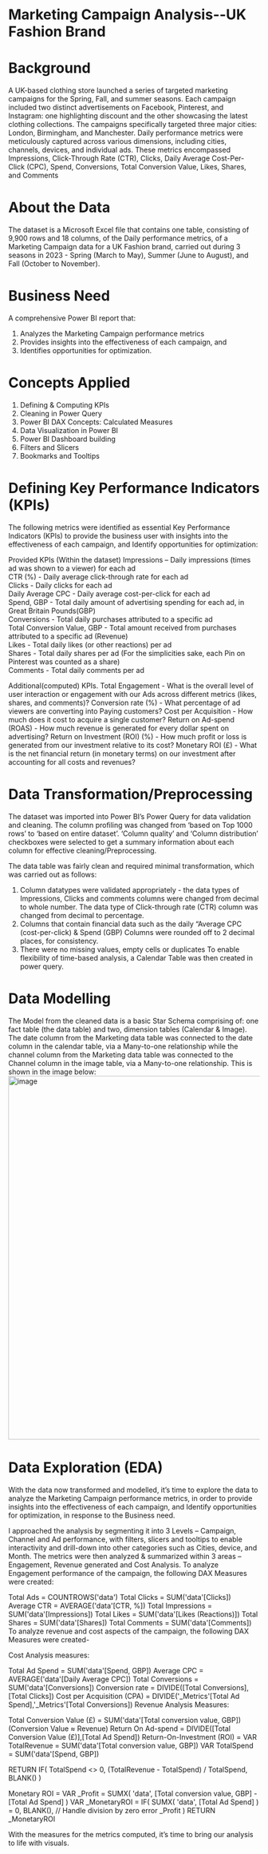# Marketing Campaign Analysis--UK Fashion Brand

# Background
A UK-based clothing store launched a series of targeted marketing campaigns for the Spring, Fall, and summer seasons. Each campaign included two distinct advertisements on Facebook, Pinterest, and Instagram: one highlighting discount and the other showcasing the latest clothing collections. The campaigns specifically targeted three major cities: London, Birmingham, and Manchester. Daily performance metrics were meticulously captured across various dimensions, including cities, channels, devices, and individual ads. These metrics encompassed Impressions, Click-Through Rate (CTR), Clicks, Daily Average Cost-Per-Click (CPC), Spend, Conversions, Total Conversion Value, Likes, Shares, and Comments

# About the Data
The dataset is a Microsoft Excel file that contains one table, consisting of 9,900 rows and 18 columns, of the Daily performance metrics, of a Marketing Campaign data for a UK Fashion brand, carried out during 3 seasons in 2023 - Spring (March to May), Summer (June to August), and Fall (October to November).

# Business Need
A comprehensive Power BI report that:
1. Analyzes the Marketing Campaign performance metrics
2. Provides insights into the effectiveness of each campaign, and
3. Identifies opportunities for optimization.

# Concepts Applied
1. Defining & Computing KPIs
2. Cleaning in Power Query
3. Power BI DAX Concepts: Calculated Measures
4. Data Visualization in Power BI
5. Power BI Dashboard building
6. Filters and Slicers
7. Bookmarks and Tooltips

# Defining Key Performance Indicators (KPIs)
The following metrics were identified as essential Key Performance Indicators (KPIs) to provide the business user with insights into the effectiveness of each campaign, and Identify opportunities for optimization:

Provided KPIs (Within the dataset)
Impressions – Daily impressions (times ad was shown to a viewer) for each ad <br>
CTR (%) - Daily average click-through rate for each ad <br>
Clicks - Daily clicks for each ad <br>
Daily Average CPC - Daily average cost-per-click for each ad <br>
Spend, GBP - Total daily amount of advertising spending for each ad, in Great Britain Pounds(GBP)<br>
Conversions - Total daily purchases attributed to a specific ad<br>
Total Conversion Value, GBP - Total amount received from purchases attributed to a specific ad (Revenue)<br>
Likes - Total daily likes (or other reactions) per ad<br>
Shares - Total daily shares per ad (For the simplicities sake, each Pin on Pinterest was counted as a share)<br>
Comments - Total daily comments per ad <br>

Additional(computed) KPIs.
Total Engagement - What is the overall level of user interaction or engagement with our Ads across different metrics (likes, shares, and comments)?
Conversion rate (%) - What percentage of ad viewers are converting into Paying customers?
Cost per Acquisition - How much does it cost to acquire a single customer?
Return on Ad-spend (ROAS) - How much revenue is generated for every dollar spent on advertising?
Return on Investment (ROI) (%) - How much profit or loss is generated from our investment relative to its cost?
Monetary ROI (£) - What is the net financial return (in monetary terms) on our investment after accounting for all costs and revenues?


# Data Transformation/Preprocessing
The dataset was imported into Power BI’s Power Query for data validation and cleaning. The column profiling was changed from ‘based on Top 1000 rows’ to ‘based on entire dataset’. ‘Column quality’ and ‘Column distribution’ checkboxes were selected to get a summary information about each column for effective cleaning/Preprocessing. 

The data table was fairly clean and required minimal transformation, which was carried out as follows:
1. Column datatypes were validated appropriately - the data types of Impressions, Clicks and comments columns were changed from decimal to whole number. The data type of Click-through rate (CTR) column was changed from decimal to percentage.
2. Columns that contain financial data such as the daily “Average CPC (cost-per-click) & Spend (GBP) Columns were rounded off to 2 decimal places, for consistency.
3. There were no missing values, empty cells or duplicates To enable flexibility of time-based analysis, a Calendar Table was then created in power query.


# Data Modelling
The Model from the cleaned data is a basic Star Schema comprising of: one fact table (the data table) and two, dimension tables (Calendar & Image). The date column from the Marketing data table was connected to the date column in the calendar table, via a Many-to-one relationship while the channel column from the Marketing data table was connected to the Channel column in the image table, via a Many-to-one relationship. This is shown in the image below:
<img width="728" alt="image" src="https://github.com/user-attachments/assets/ac0a19ec-9585-4d8b-9b7b-14c0d8b7c69c" />


# Data Exploration (EDA)
With the data now transformed and modelled, it’s time to explore the data to analyze the Marketing Campaign performance metrics, in order to provide insights into the effectiveness of each campaign, and Identify opportunities for optimization, in response to the Business need.

I approached the analysis by segmenting it into 3 Levels – Campaign, Channel and Ad performance, with filters, slicers and tooltips to enable interactivity and drill-down into other categories such as Cities, device, and Month. The metrics were then analyzed & summarized within 3 areas – Engagement, Revenue generated and Cost Analysis. To analyze Engagement performance of the campaign, the following DAX Measures were created:

Total Ads = COUNTROWS('data') 
Total Clicks = SUM('data'[Clicks])
Average CTR = AVERAGE('data'[CTR, %])
Total Impressions = SUM('data'[Impressions])
Total Likes = SUM('data'[Likes (Reactions)])
Total Shares = SUM('data'[Shares])
Total Comments = SUM('data'[Comments])
To analyze revenue and cost aspects of the campaign, the following DAX Measures were created-

Cost Analysis measures:

Total Ad Spend = SUM('data'[Spend, GBP])
Average CPC = AVERAGE('data'[Daily Average CPC])
Total Conversions = SUM('data'[Conversions])
Conversion rate = DIVIDE([Total Conversions],[Total Clicks])
Cost per Acquisition (CPA) = DIVIDE('_Metrics'[Total Ad Spend],'_Metrics'[Total Conversions])
Revenue Analysis Measures:

Total Conversion Value (£) = SUM('data'[Total conversion value, GBP])
(Conversion Value ≈ Revenue)
Return On Ad-spend = DIVIDE([Total Conversion Value (£)],[Total Ad Spend])
Return-On-Investment (ROI) = 
VAR TotalRevenue = SUM('data'[Total conversion value, GBP])
VAR TotalSpend = SUM('data'[Spend, GBP])

RETURN
IF(
    TotalSpend <> 0,
    (TotalRevenue - TotalSpend) / TotalSpend,
    BLANK()
)

Monetary ROI = 
    VAR _Profit = SUMX(
        'data', 
        [Total conversion value, GBP] - [Total Ad Spend]
    )
    VAR _MonetaryROI = 
        IF(
            SUMX(
                'data',
                [Total Ad Spend]
            ) = 0,
            BLANK(), // Handle division by zero error
            _Profit
        )
    RETURN _MonetaryROI
    
With the measures for the metrics computed, it’s time to bring our analysis to life with visuals.

